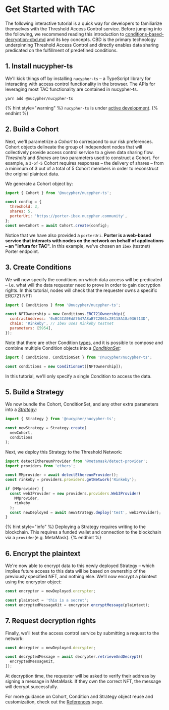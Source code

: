# Get Started with TAC

The following interactive tutorial is a quick way for developers to familiarize themselves with the Threshold Access Control service. Before jumping into the following, we recommend reading this introduction to [conditions-based-decryption-cbd.md](../../fundamentals/threshold-access-control/conditions-based-decryption-cbd.md "mention") and its key concepts. CBD is the primary technology underpinning Threshold Access Control and directly enables data sharing predicated on the fulfillment of predefined conditions.

## 1. Install nucypher-ts

We'll kick things off by installing `nucypher-ts` – a TypeScript library for interacting with access control functionality in the browser. The APIs for leveraging most TAC functionality are contained in nucypher-ts.

```
yarn add @nucypher/nucypher-ts
```

{% hint style="warning" %}
`nucypher-ts` is under [active development](https://github.com/nucypher/nucypher-ts/pulls).
{% endhint %}

## 2. Build a Cohort

Next, we'll parametrize a _Cohort_ to correspond to our risk preferences. Cohort objects delineate the group of independent nodes that will collectively provide access control service to a given data sharing flow. _Threshold_ and _Shares_ are two parameters used to construct a Cohort. For example, a `3-of-5` Cohort requires responses – the delivery of shares – from a minimum of 3 out of a total of 5 Cohort members in order to reconstruct the original plaintext data.

We generate a Cohort object by:

```javascript
import { Cohort } from '@nucypher/nucypher-ts';

const config = {
  threshold: 3,
  shares: 5,
  porterUri: 'https://porter-ibex.nucypher.community',
};
const newCohort = await Cohort.create(config);
```

Notice that we have also provided a `porterUri`. **Porter is a web-based service that interacts with nodes on the network on behalf of applications – an "Infura for TAC".** In this example, we've chosen an `ibex` (testnet) Porter endpoint.

## 3. Create Conditions

We will now specify the conditions on which data access will be predicated – i.e. what will the data requester need to prove in order to gain decryption rights. In this tutorial, nodes will check that the requester owns a specific ERC721 NFT:

```javascript
import { Conditions } from '@nucypher/nucypher-ts';

const NFTOwnership = new Conditions.ERC721Ownership({
  contractAddress: '0xBC4CA0EdA7647A8aB7C2061c2E118A18a936f13D',
  chain: 'Rinkeby', // Ibex uses Rinkeby testnet
  parameters: [5954],
});
```

Note that there are other Condition [types](references/conditions.md), and it is possible to compose and combine multiple Condition objects into a [_ConditionSet_](references/condition-set.md)_:_

```javascript
import { Conditions, ConditionSet } from '@nucypher/nucypher-ts';

const conditions = new ConditionSet([NFTOwnership]);
```

In this tutorial, we'll only specify a single Condition to access the data. &#x20;

## 5. Build a Strategy

We now bundle the Cohort, ConditionSet, and any other extra parameters into a [_Strategy_](references/strategy.md)_:_

```javascript
import { Strategy } from '@nucypher/nucypher-ts';

const newStrategy = Strategy.create(
  newCohort,
  conditions
);
```

Next, we deploy this Strategy to the Threshold Network:

```typescript
import detectEthereumProvider from '@metamask/detect-provider';
import providers from 'ethers';

const MMprovider = await detectEthereumProvider();
const rinkeby = providers.providers.getNetwork('Rinkeby');

if (MMprovider) {
  const web3Provider = new providers.providers.Web3Provider(
    MMprovider,
    rinkeby
  );
  const newDeployed = await newStrategy.deploy('test', web3Provider);
} 
```

{% hint style="info" %}
Deploying a Strategy requires writing to the blockchain. This requires a funded wallet and connection to the blockchain via a `provider`(e.g. MetaMask).
{% endhint %}

## 6. Encrypt the plaintext

We're now able to encrypt data to this newly deployed Strategy – which implies future access to this data will be based on ownership of the previously specified NFT, and nothing else. We'll now encrypt a plaintext using the encryptor object:

```javascript
const encrypter = newDeployed.encrypter;

const plaintext = 'this is a secret';
const encryptedMessageKit = encrypter.encryptMessage(plaintext);
```

## 7. Request decryption rights

Finally, we'll test the access control service by submitting a request to the network:

```javascript
const decrypter = newDeployed.decrypter;

const decryptedMessage = await decrypter.retrieveAndDecrypt([
  encryptedMessageKit,
]);
```

At decryption time, the requester will be asked to verify their address by signing a message in MetaMask. If they own the correct NFT, the message will decrypt successfully.

For more guidance on Cohort, Condition and Strategy object reuse and customization, check out the [References](references/) page.&#x20;

